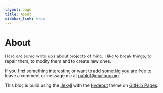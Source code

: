 ```yaml
---
layout: page
title: About
sidebar_link: true
---
```


# About

Here are some write-ups about projects of mine. I like to break things, to repair them, to modify them and to create new ones.

If you find something interesting or want to add somethig you are free to leave a comment or message me at <a href="mailto:pablo1@mailbox" itemprop="email"> pablo1@mailbox.org </a>

This blog is build using the [Jekyll](http://jekyllrb.com) with the [Hydeout](https://github.com/fongandrew/hydeout)
theme on [GitHub Pages](https://pages.github.com/).
